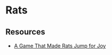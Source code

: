 # Rats

## Resources

-  [A Game That Made Rats Jump for Joy](https://news.ycombinator.com/item?id=20959979) 

